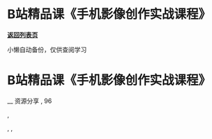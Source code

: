 # B站精品课《手机影像创作实战课程》

[**返回列表页**](/gzh/懒人手册)

小懒自动备份，仅供查阅学习

# B站精品课《手机影像创作实战课程》

__ 资源分享 , 96

,

, ,

